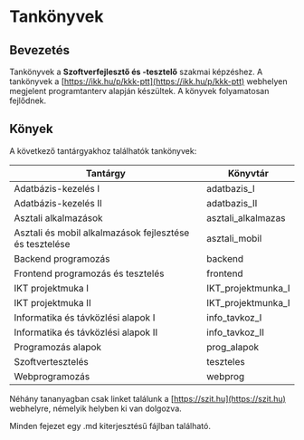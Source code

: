 # Tankönyvek

## Bevezetés

Tankönyvek a **Szoftverfejlesztő és -tesztelő** szakmai képzéshez. A tankönyvek a [https://ikk.hu/p/kkk-ptt](https://ikk.hu/p/kkk-ptt) webhelyen megjelent programtanterv alapján készültek. A könyvek folyamatosan fejlődnek.

## Könyek

A következő tantárgyakhoz találhatók tankönyvek:

|  Tantárgy  |  Könyvtár  |
|-|-|
| Adatbázis-kezelés I | adatbazis_I |
| Adatbázis-kezelés II | adatbazis_II |
| Asztali alkalmazások | asztali_alkalmazas |
| Asztali és mobil alkalmazások fejlesztése és tesztelése | asztali_mobil |
| Backend programozás | backend |
| Frontend programozás és tesztelés | frontend |
| IKT projektmuka I | IKT_projektmunka_I |
| IKT projektmuka II | IKT_projektmunka_I |
| Informatika és távközlési alapok I | info_tavkoz_I |
| Informatika és távközlési alapok II | info_tavkoz_II |
| Programozás alapok | prog_alapok |
| Szoftvertesztelés | teszteles |
| Webprogramozás | webprog |

Néhány tananyagban csak linket találunk a [https://szit.hu](https://szit.hu) webhelyre, némelyik helyben ki van dolgozva.

Minden fejezet egy .md kiterjesztésű fájlban található.
